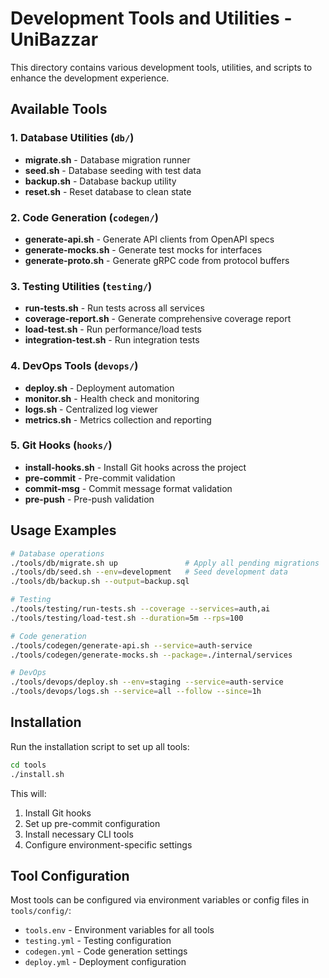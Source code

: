 # Development Tools and Utilities - UniBazzar

This directory contains various development tools, utilities, and scripts to enhance the development experience.

## Available Tools

### 1. Database Utilities (`db/`)

- **migrate.sh** - Database migration runner
- **seed.sh** - Database seeding with test data
- **backup.sh** - Database backup utility
- **reset.sh** - Reset database to clean state

### 2. Code Generation (`codegen/`)

- **generate-api.sh** - Generate API clients from OpenAPI specs
- **generate-mocks.sh** - Generate test mocks for interfaces
- **generate-proto.sh** - Generate gRPC code from protocol buffers

### 3. Testing Utilities (`testing/`)

- **run-tests.sh** - Run tests across all services
- **coverage-report.sh** - Generate comprehensive coverage report
- **load-test.sh** - Run performance/load tests
- **integration-test.sh** - Run integration tests

### 4. DevOps Tools (`devops/`)

- **deploy.sh** - Deployment automation
- **monitor.sh** - Health check and monitoring
- **logs.sh** - Centralized log viewer
- **metrics.sh** - Metrics collection and reporting

### 5. Git Hooks (`hooks/`)

- **install-hooks.sh** - Install Git hooks across the project
- **pre-commit** - Pre-commit validation
- **commit-msg** - Commit message format validation
- **pre-push** - Pre-push validation

## Usage Examples

```bash
# Database operations
./tools/db/migrate.sh up               # Apply all pending migrations
./tools/db/seed.sh --env=development   # Seed development data
./tools/db/backup.sh --output=backup.sql

# Testing
./tools/testing/run-tests.sh --coverage --services=auth,ai
./tools/testing/load-test.sh --duration=5m --rps=100

# Code generation
./tools/codegen/generate-api.sh --service=auth-service
./tools/codegen/generate-mocks.sh --package=./internal/services

# DevOps
./tools/devops/deploy.sh --env=staging --service=auth-service
./tools/devops/logs.sh --service=all --follow --since=1h
```

## Installation

Run the installation script to set up all tools:

```bash
cd tools
./install.sh
```

This will:

1. Install Git hooks
2. Set up pre-commit configuration
3. Install necessary CLI tools
4. Configure environment-specific settings

## Tool Configuration

Most tools can be configured via environment variables or config files in `tools/config/`:

- `tools.env` - Environment variables for all tools
- `testing.yml` - Testing configuration
- `codegen.yml` - Code generation settings
- `deploy.yml` - Deployment configuration
